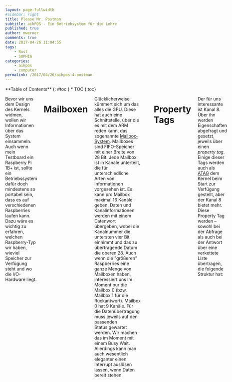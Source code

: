 ```yaml
---
layout: page-fullwidth
#sidebar: right
title: Please Mr. Postman
subtitle: aihPOS - Ein Betriebsystem für die Lehre
published: true
author: mwerner
comments: true
date: 2017-04-26 11:04:55
tags:
    - Rust
    - SOPHIA
categories:
    - aihpos
    - computer
permalink: /2017/04/26/aihpos-4-postman
---
```

<div class="row">
<div class="medium-4 medium-push-8 columns" markdown="1">
<div class="panel radius" markdown="1">
**Table of Contents**
{: #toc }
*  TOC
{:toc}
</div>
</div><!-- /.medium-4.columns -->



<div class="medium-8 medium-pull-4 columns" markdown="1">

Bevor wir uns dem Design des Kernels widmen, wollen wir Informationen über das System einsammeln. Auch wenn mein Testboard ein Raspberry Pi 1B+ ist, sollte ein Betriebssystem dafür doch mindestens so portabel sein, dass es auf verschiedenen Raspberries laufen kann. Dazu wäre es wichtig zu erfahren, welchen Raspberry-Typ wir haben, wieviel Speicher zur Verfügung steht und wo die I/O-Hardware liegt.

# Mailboxen

Glücklicherweise kümmert sich um das alles die GPU. Diese hat auch eine Schnittstelle, über die es mit dem ARM reden kann, das sogenannte [Mailbox-System][1]. Mailboxes
sind FIFO-Speicher mit einer Breite von 28 Bit. Jede Mailbox ist in Kanäle unterteilt, die für unterschiedliche Arten von Informationen vorgesehen ist. Es kann pro
Mailbox maximal 16 Kanäle geben. Daten und Kanalinformationen werden mit einem Datenwort übergeben, wobei die Kanalnummer die untersten vier Bit einnimmt und das zu
übertragende Datum die oberen 28. Auch wenn die "größeren" Raspberries eine ganze Menge von Mailboxen haben, interessiert uns im Moment nur die Mailbox 0
(bzw. Mailbox 1 für die Rückantwort). Mailbox 0 hat 9 Kanäle. Für die Datenübertragung muss jeweils auf den passenden Status gewartet werden. Wir machen das im
Moment mit einem Busy Wait. Allerdings kann man auch wesentlich eleganter einen Interrupt auslösen lassen, wenn Daten bereit stehen. 

~~~ rust
use core::intrinsics::volatile_load;
use core::mem::transmute;
    
const MAILBOX_BASE: u32 = 0x2000B880;

#[allow(dead_code)]
#[derive(Clone,Copy)]
#[repr(u32)]
pub enum Channel {
    PowerManagement = 0,
    Framebuffer,
    VirtualUart,
    Vchiq,
    Leds,
    Buttons,
    Touchscreen,
    Unused,
    ATags,
    IATags
}

const MAILBOX_FULL:  u32 = 1 << 31;
const MAILBOX_EMPTY: u32 = 1 << 30;

#[allow(dead_code)]
#[repr(C)]
pub struct Mailbox {
    pub read:    u32,      // 0x00
    _unused: [u32; 3],     // 0x04 0x08 0x0C
    pub poll:    u32,      // 0x10 
    pub sender:  u32,      // 0x14
    pub status:  u32,      // 0x18
    pub configuration: u32,// 0x1C
    pub write:   u32,      // 0x20 Mailbox 1!
}

impl Mailbox {
    pub fn write(&mut self, channel: Channel, addr: u32) {
        assert!(addr & 0x0Fu32 == 0);
        loop{ 
            if unsafe{volatile_load(&mut self.status)} & MAILBOX_FULL == 0 { break }; 
        }
        self.write =addr | channel as u32; 
    }

    pub fn read(&mut self, channel: Channel) -> u32 {
        loop {
            if (unsafe{volatile_load(&mut self.status)} & MAILBOX_EMPTY == 0) && (self.read & 0xF == channel as u32)
                { break };
        }
        self.read >> 4 
    }
}

pub fn mailbox(nr: u8) -> &'static mut Mailbox {
    match nr{
        0 => unsafe{transmute(MAILBOX_BASE)},
        _ => panic!()
    }
}
~~~


# Property Tags

Der für uns interessante ist Kanal 8. Über ihn werden Eigenschaften abgefragt und gesetzt, jeweils über einen _property tag_. Einige dieser Tags werden auch als [ATAG][2] dem Kernel beim Start zur Verfügung gestellt, aber der Kanal 8 bietet mehr. Diese Property Tag werden &#8211; sowohl bei der Abfrage als auch bei der Antwort über eine verkettete Liste übertragen, die folgende Struktur hat:[][3]

Die Tag-ID bestimmt, welche Art von Information übertragen wird. Und auch wenn im Moment noch nicht alle Informationen wichtig sind, definieren wir schon mal alle Tags "auf Vorrat"in einem enum:

~~~ rust
#[derive(Clone,Copy)]
#[repr(u32)]
pub enum Tag {
    /// Ende der Liste
    None = 0,
    /// Firmware
    GetFirmwareVersion = 0x1,

    /// Board
    GetBoardModel = 0x10001,
    GetBoardRevision,
    GetBoardMacAddress,
    GetBoardSerial,
    GetArmMemory,
    GetVcMemory,
    GetClocks,

    /// Befehlszeile
    GetCommandLine = 0x50001,

    /// DMA
    GetDmaChannels = 0x60001,

    /// Powermanagement
    GetPowerState = 0x20001,
    GetTiming = 0x20002,
    SetPowerState = 0x28001,

    /// Uhren
    GetClockState = 0x30001,
    SetClockState = 0x38001,
    GetClockRate = 0x30002,
    SetClockRate = 0x38002,
    GetMaxClockRate = 0x30004,
    GetMinClockRate = 0x30007,
    GetTurbo = 0x30009,
    SetTurbo = 0x38009,

    /// Spannungsregelung
    GetVoltage = 0x30003,
    SetVoltage = 0x38003,
    GetMaxVoltage = 0x30005,
    GetMinVoltage = 0x30008,
    GetTemperature = 0x30006,
    GetMaxTemperature = 0x3000A,
    AllocateMemory = 0x3000C,
    LockMemory = 0x3000D,
    UnlockMemory = 0x3000E,
    ReleaseMemory = 0x3000F,
    ExecuteCode = 0x30010,
    GetDispmanxResHandle = 0x30014,
    GetEDIDBlock = 0x30020,

    /// Framebuffer
    AllocateFrameBuffer = 0x40001,
    ReleaseFrameBuffer = 0x48001,
    BlankScreen = 0x40002,
    GetPhysicalDisplaySize = 0x40003,
    TestPhysicalDisplaySize = 0x44003,
    SetPhysicalDisplaySize = 0x48003,
    GetVirtualDisplaySize = 0x40004,
    TestVirtualDisplaySize = 0x44004,
    SetVirtualDisplaySize = 0x48004,
    GetDepth = 0x40005,
    TestDepth = 0x44005,
    SetDepth = 0x48005,
    GetPixelOrder = 0x40006,
    TestPixelOrder = 0x44006,
    SetPixelOrder = 0x48006,
    GetAlphaMode = 0x40007,
    TestAlphaMode = 0x44007,
    SetAlphaMode = 0x48007,
    GetPitch = 0x40008,
    GetVirtualOffset = 0x40009,
    TestVirtualOffset = 0x44009,
    SetVirtualOffset = 0x48009,
    GetOverscan = 0x4000A,
    TestOverscan = 0x4400A,
    SetOverscan = 0x4800A,
    GetPalette = 0x4000B,
    TestPalette = 0x4400B,
    SetPalette = 0x4800B,
    SetCursorInfo = 0x8011,
    SetCursorState = 0x8010
}
~~~

Bei der Antwort auf einen Request wird der Frage-Puffer überschrieben. Es muss also dafür gesorgt werden, dass genügend Platz für die Antwort zur Verfügung steht. Je nach [Tag-Typ][4] ist das unterschiedlich:
~~~ rust
struct ReqProperty {
    pub tag:  Tag,
    pub buf_size: usize,
    pub param_size: usize,
}

impl ReqProperty {
    fn new(tag: Tag) -> ReqProperty {
        let (buf_size, param_size) = // buf_size ist in Bytes, param_size in u32
            match tag {
                Tag::GetFirmwareVersion|
                Tag::GetBoardModel |
                Tag::GetBoardRevision |
                Tag::GetBoardMacAddress |
                Tag::GetBoardSerial |
                Tag::GetArmMemory |
                Tag::GetVcMemory |
                Tag::GetDmaChannels |
                Tag::GetPhysicalDisplaySize |
                Tag::GetVirtualDisplaySize |
                Tag::GetVirtualOffset
                => (8,0),
                Tag::GetClocks |
                Tag::GetCommandLine
                => (256,0),
                Tag::GetPowerState |
                Tag::GetTiming |
                Tag::GetClockState |
                Tag::GetClockRate |
                Tag::GetMaxClockRate |
                Tag::GetMinClockRate |
                Tag::GetTurbo |
                Tag::GetVoltage |
                Tag::GetMaxVoltage |
                Tag::GetMinVoltage |
                Tag::GetTemperature |
                Tag::GetMaxTemperature |
                Tag::GetDispmanxResHandle |
                Tag::AllocateFrameBuffer
                => (8,1),
                Tag::TestPhysicalDisplaySize |
                Tag::SetPhysicalDisplaySize |
                Tag::TestVirtualDisplaySize |
                Tag::SetVirtualDisplaySize |
                Tag::TestVirtualOffset |
                Tag::SetVirtualOffset |
                Tag::SetPowerState |
                Tag::SetClockState |
                Tag::SetTurbo |
                Tag::SetVoltage
                => (8,2),
                Tag::SetAlphaMode |
                Tag::SetPixelOrder |
                Tag::SetDepth |
                Tag::LockMemory |
                Tag::ReleaseMemory |
                Tag::UnlockMemory |
                Tag::BlankScreen |
                Tag::TestDepth |
                Tag::TestPixelOrder |
                Tag::TestAlphaMode
                => (4,1),
                Tag::GetAlphaMode |
                Tag::GetPixelOrder |
                Tag::GetPitch |
                Tag::GetDepth
                => (4,0),
                Tag::GetOverscan  
                => (16,0),
                Tag::SetOverscan |
                Tag::TestOverscan
                => (16,4),
                Tag::SetClockRate
                => (12,3),  // Antwortgröße: 8
                Tag::AllocateMemory
                => (12,3),  // Antwortgröße: 4
                Tag::ExecuteCode
                => (28,1),
                Tag::GetEDIDBlock
                => (136,1),
                Tag::ReleaseFrameBuffer
                => (0,0),
                Tag::GetPalette
                => (1024,0),
                Tag::TestPalette |
                Tag::SetPalette
                => (1032,258),  // maximale Größe
                Tag::SetCursorInfo
                => (24,6),
                Tag::SetCursorState
                => (16,4),
                Tag::None => (0,0)
        };
        ReqProperty{ tag: tag, buf_size: buf_size, param_size: param_size}
    }
}
~~~

Da für die über den Kanal ausgetauschte Information wenige Bytes mitunter nicht ausreichen, werden über die Mailbox Adressen eine Puffers kommuniziert, die die eigentliche Information enthalten. Selbst eine solche Adresse kann mit 28 Bit nicht vollständig dargestellt werden: Es werden nur die obersten 28 Bit der Adresse werden übertragen, der Rest als 0 angenommen. Damit muss ein solcher Puffer ein entsprechendes Alignment haben, d.h., seine Adresse muss mit 0000 enden.

## Alignment

In Standard-Rust ein bestimmtes Alignment zu erreichen, ist ohne externe Hilfe unmöglich.1 Natürlich können wir im Linkerfile einen statischen Speicherbereich mit entsprechenden Alignment anlegen und von Rust aus nutzen, aber das ist erstens unsicher und zweitens ist dieser Speicher dann für diesen Zweck reserviert. Schöner wäre es, wenn wir den Puffer dynamisch anlegen können, und -- da wir noch keine Heap-Verwaltung haben -- natürlich auf dem Stack.

Glücklicherweise bietet nightly Rust hier Möglichkeiten. Bis vor kurzem musste man tricksen und mit Hilfe von `#[repr(simd)]`  behaupten, dass eine Vektorverarbeitung vorgenommen wird. Seit neuesten[^2] steht ein eigenes Alignment-Attribut zur Verfügung. Bei seiner Nutzung muss man beachten, dass die Syntax aus dem entsprechenden [RFC 1358][5] falsch ist, statt z.B. #[repr(align=&#8220;16&#8243;)]  wird das Alignment als (ebenfalls relativ neues) "Attribut-Literal"angegeben:  #[repr(align(16))]. Es müssen also gleich zwei Featuregates freigeschaltet werden, `#![feature(repr_align)]` und `#![feature(attr_literals)]`.

## Tag-Puffer

Die Implementation des Tag-Puffers ist unkompliziert. Man muss lediglich darauf achten, dass die Daten u32-Wörter sind, aber die Größen stets in Byte gemessen werden. Entsprechend ist ab und zu eine Multiplikation oder Division mit 4 notwendig, die durch die Shift-Operatoren ("") realisiert werden.

~~~ rust
enum TagReqResp {
    Request = 0,
    Response = 1 << 31
}

enum PbOffset {
    Size = 0,
    Code = 1
}

enum TagOffset {
    Id = 0,
    Size = 1,
    ReqResp = 2,
    StartVal = 3,
}

#[repr(C)]
#[repr(align(16))]
pub struct PropertyTagBuffer {
    pub data: [u32; BUFFER_SIZE],
    pub index:    usize,
}

impl PropertyTagBuffer {

    pub fn new() -> PropertyTagBuffer {
        PropertyTagBuffer{
            data: [0; BUFFER_SIZE],
            index: 2,
        }
    }

    pub fn init(&mut self)  {
        self.index = 2;
        self.data[PbOffset::Size as usize] = 12; // Size + Code + Endtag
        self.data[PbOffset::Code as usize] = ReqResCode::Request as u32;
        self.data[self.index] = Tag::None as u32;
    }

    fn write(&mut self, data: u32){
        self.data[self.index] = data;
        self.data[PbOffset::Size as usize] += mem::size_of::<u32> as u32;
        self.index += 1;
    }

    pub fn add_tag_with_param(&mut self, tag: Tag,  params: Option<&[u32]>) {
        let old_index = self.index;
        let prop = ReqProperty::new(tag);
        self.write(prop.tag as u32);
        self.write(prop.buf_size as u32);
        self.write(TagReqResp::Request as u32);
        match params {
            Some(array) => {
                assert!(array.len() == prop.param_size); // ToDo: Überprüfung zur Compilezeit wäre besser
                for p in array.into_iter() {
                    self.write(*p);
                }
            },
            None => {}
        }
        self.index = old_index + 3 + (prop.buf_size >> 2) ;
        self.data[self.index] = Tag::None as u32; 
        self.data[PbOffset::Size as usize] = ((self.index +1) << 2) as u32; 
    }

    fn read(&mut self) -> u32 {
        self.index + 1;
        self.data[self.index - 1]
    }

    pub fn get_answer(&self, tag: Tag) -> Option<&[u32]> {
        if self.data[PbOffset::Code as usize] != ReqResCode::Success as u32 {
            return None
        }
        // Es wird ein lokaler Index benutzt, so dass der PropertyTagBuffer nicht geändert wird
        let mut index: usize = 2;

        while (index as u32) < (self.data[PbOffset::Size as usize]) {
            if (self.data[index] == tag as u32) &&
                (self.data[index + TagOffset::ReqResp as usize] & TagReqResp::Response as u32 == TagReqResp::Response as u32) {
                let to = index + TagOffset::StartVal as usize +
                    ((self.data[index + TagOffset::Size as usize] & !(TagReqResp::Response as u32)) >> 2) as usize;
                let ret = self.data.get(index + TagOffset::StartVal as usize .. to);
                return ret;
            }
            index += (self.data[index+TagOffset::Size as usize] >> 2) as usize + 3;
        }
        None
    }
}
~~~

## Zuwenig Speicher?

Mit Hilfe der Property-Tags können jetzt gewünschte Informationen erlangt werden. Um nicht mit den "rohen"Puffer-Daten umgehen zu müssen, habe ich Schnittstellenfunktionen geschrieben:
~~~ rust
pub enum BoardReport {
    FirmwareVersion,
    BoardModel,
    BoardRevision,
    SerialNumber
}

pub fn report_board_info(kind: BoardReport) -> u32 {  
    let mut prob_tag_buf: PropertyTagBuffer = PropertyTagBuffer::new();
    prob_tag_buf.init();
    let tag = match kind {
        BoardReport::FirmwareVersion => Tag::GetFirmwareVersion,
        BoardReport::BoardModel      => Tag::GetBoardModel,
        BoardReport::BoardRevision   => Tag::GetBoardRevision,
        BoardReport::SerialNumber    => Tag::GetBoardSerial
    };
    prob_tag_buf.add_tag_with_param(tag,None);
    let mb = mailbox(0);
    mb.write(Channel::ATags, &prob_tag_buf.data as *const [u32; self::propertytags::BUFFER_SIZE] as u32);
    mb.read(Channel::ATags);
    match prob_tag_buf.get_answer(tag) {
        Some(n) => n[0],
        _       => 0
    }
}

#[allow(dead_code)]
pub enum MemReport {
    ArmStart,
    ArmSize,
    VcStart,
    VcSize,
}

pub fn report_memory(kind: MemReport) -> u32 {
    let mut prob_tag_buf = PropertyTagBuffer::new();
    prob_tag_buf.init();
    let tag = match kind {
        MemReport::ArmStart | MemReport::ArmSize => Tag::GetArmMemory,
        MemReport::VcStart  | MemReport::VcSize  => Tag::GetVcMemory
    };    
    prob_tag_buf.add_tag_with_param(tag,None);
    let mb = mailbox(0);
    mb.write(Channel::ATags, &prob_tag_buf.data as *const [u32; self::propertytags::BUFFER_SIZE] as u32);
    mb.read(Channel::ATags);
    let array = prob_tag_buf.get_answer(tag);
    match array {
        Some(a) => match kind {
            MemReport::ArmStart | MemReport::VcStart => a[0],
            MemReport::ArmSize  | MemReport::VcSize  => a[1]
        },
        None => 0
    }
}
~~~
Die Nutzung dieser Funktionen gab für mich zwei Überraschungen:

  1. Bei der Revisionsnummer des Boards hatte ich bei einem Raspberry Pi 1B+ den Wert 0x10 erwartet. Tatsächlich erhielt ich 0x13, der in einigen Verzeichnissen nicht gelistet ist. [Hier][6] ist eine vermutlich vollständige Liste, demnach handelt es sich tatsächlich um einen 1B+, aber mit geänderten Leiterplattenlayout.
  2. Es wurden 256 MByte Speicher berichtet, obwohl der 1B+ doch 512 MByte haben sollte, von denen die GPU standardmäßig lediglich 64 MByte "abzweigt&#8220;. Eine kurze Web-Recherche ergab, dass es sich dabei um einen bekannten Bug der Firmware handelt, für den auch ein entsprechender Bugfix existiert. Wenn man in das Boot-Verzeichnis die Datei fixup.dat aus dem originalen Boot-Verzeichnis kopiert, werden korrekt 448 MByte verfügbarer Speicher gemeldet.

# Kprint

Der Property-Tags-Kanal der Mailbox hat noch viel mehr parat: Mit Hilfe der Property Tags kann nämlich der Framebuffer konfiguriert werden. [Blinksignale][7] zum Debuggen sind ja gut und schön, aber ein richtiger Text ist doch bequemer.  Zwar hat die Mailbox dafür auch einen eigenen Kanal, aber der existierte bevor die Property Tags hinzu kamen und kann nicht ganz soviel wie diese.3

Der Framebuffer ist ein Bereich im Speicher, in dem die Bildschirmdaten pixelweise gespeichert sind.4 Er kann für verschiedene Bildschirmauflösungen und Farbtiefen konfiguriert werden. Der Raspberry-Framebuffer unterscheidet zwischen einer virtuellen und einer physischen Bildschirmauflösung. Erstere muss immer größer oder gleich der physischen Bildschirmauflösung sein. Die physische Bildschirmauflösung ist das sichtbare Fenster, da über die Parameter `x_offset` und `y_offset` über dem virtuellen positioniert werden kann.

Zunächst definieren wir eine Struktur:
~~~ rust
#[allow(dead_code)]
pub struct Framebuffer<'a> {
    screen: &'a mut[u32],
    width: u32,
    height: u32,
    depth: u32,
    row: u32,
    col: u32,
    pitch: u32,
    fg_color: u32,
    bg_color: u32,
    virtual_width:  u32,
    virtual_height: u32,
    x_offset: u32,
    y_offset: u32,
    size: u32,
}
~~~
`screen` ist dabei die Referenz auf den eigentlichen Framebuffer-Speicherbereich, die anderen Felder sollten selbsterklärend sein. `screen` und die resultierende Speicherzeilenlänge (`pitch`) werden bei der Initialisierung abgefragt, nachdem die Grundparameter vorgegeben werden:
~~~ rust
pub fn new() ->  Framebuffer<'a> {
        /* Die Voreinstellung des Bootloaders wird ignoriert.
           Gegebenenfalls sollten die Einstellungen abgefragt und verwendet werden. Allerdings erfordert dies mindestens
           bei der Farbtiefe größere Änderungen. */
        let mut prob_tag_buf: PropertyTagBuffer = PropertyTagBuffer::new();
        prob_tag_buf.init();
        prob_tag_buf.add_tag_with_param(Tag::SetPhysicalDisplaySize,Some(&[FB_WIDTH,FB_HEIGHT]));
        prob_tag_buf.add_tag_with_param(Tag::SetVirtualDisplaySize,Some(&[FB_WIDTH,2*FB_HEIGHT]));
        prob_tag_buf.add_tag_with_param(Tag::SetDepth,Some(&[FB_COLOR_DEP]));
        prob_tag_buf.add_tag_with_param(Tag::AllocateFrameBuffer,Some(&[16]));
        prob_tag_buf.add_tag_with_param(Tag::GetPitch,None);
        let mb = mailbox(0);
        mb.write(Channel::ATags, &prob_tag_buf.data as *const [u32; BUFFER_SIZE] as u32);
        mb.read(Channel::ATags);
        let ret = prob_tag_buf.get_answer(Tag::AllocateFrameBuffer);
        let mut adr: &'a mut[u32];
        let size: usize;
        match ret {
            Some(a) => {
                size = a[1] as usize;
                adr  = unsafe{ slice::from_raw_parts_mut(a[0] as *mut u32, size)};
            }
            _   => {
                blink::blink(blink::BS_SOS);
                unreachable!();
                
            }
        };
        
        let pitch: u32;
        let ret = prob_tag_buf.get_answer(Tag::GetPitch);
        match ret {
            Some(a) => {
                pitch = a[0];
            }
            _ => {
                blink::blink(blink::BS_SOS);
                unreachable!();
            }
        }        
        let fb = Framebuffer {
            screen: adr,
            width: FB_WIDTH,
            height: FB_HEIGHT,
            depth: FB_COLOR_DEP,
            row: 0, col: 0,
            pitch: pitch,
            fg_color: DEF_COLOR, bg_color: DEF_BG_COLOR,
            virtual_width: FB_WIDTH,
            virtual_height: 2*FB_HEIGHT,
            x_offset: 0,
            y_offset: 0,
            size: size as u32,
        };
        fb
    }
~~~
Wir wählen einen virtuellen Puffer, der doppelt so hoch ist wie die vertikale Bildschirmauflösung. Damit können wir ein kontinuierliches Scrollen erreichen,5 indem wir einen virtuellen Ringpuffer aufbauen, siehe Abschnitt "[Scrollen][8]".[][9]

## Vom Pixel zum String

Wenn jetzt ein Pixel in einer bestimmten Farbe dargestellt werden soll, muss entsprechender Wert in den Puffer geschrieben werden. Der Farbwert (im eingestellten Modus) setzt sich folgendermaßen zusammen:

[table id=1 /]
~~~ rust
fn draw_pixel(&mut self, color: u32, x: u32, y: u32) {
        self.screen[(y*self.width + x) as usize] =  color;
    }
~~~

Jetzt zeigt es sich von Vorteil, dass wir eine Farbtiefe gewählt haben, die der Wortbreite entspricht: Dadurch wird die Indexierung sehr einfach. Bei 24 Bit Farbtiefe, die z.B. auch möglich ist, wäre es etwas aufwendiger gewesen.6 Damit wir auch Text ausgeben können, brauchen wir einen Font. Freundlicherweise hat auf [Stackoverflow][10] jemand einen kompletten ASCII-Font für C bereit gestellt, der für SOPHIA einfach an Rust angepasst und um die deutschen Umlaute erweitert wurde:

// Die Daten für diesen Font stammen von http://stackoverflow.com/a/23130671, mit kleinen Modifikationen
pub trait Font {
    fn glyph_width()  -> u32;
    fn glyph_height() -> u32;
    fn glyph_pixel(char: u8, row: u32, col: u32) -> Option<bool>;
}

pub struct SystemFont {}

impl Font for SystemFont {
    fn glyph_width() -> u32 {8}
    fn glyph_height() -> u32 {13}
    fn glyph_pixel(char: u8, row: u32, col: u32) -> Option<bool>  {
        if (row >= Self::glyph_height()) || (col >= Self::glyph_width()) { return None };
        let glyph =
        match char {
            32  =>[0x00u8, 0x00u8, 0x00u8, 0x00u8, 0x00u8, 0x00u8, 0x00u8, 0x00u8, 0x00u8, 0x00u8, 0x00u8, 0x00u8, 0x00u8],// space
            33 => [0x00u8, 0x00u8, 0x18u8, 0x18u8, 0x00u8, 0x00u8, 0x18u8, 0x18u8, 0x18u8, 0x18u8, 0x18u8, 0x18u8, 0x18u8],// ! 
            34 => [0x00u8, 0x00u8, 0x00u8, 0x00u8, 0x00u8, 0x00u8, 0x00u8, 0x00u8, 0x00u8, 0x36u8, 0x36u8, 0x36u8, 0x36u8],// "
            35 => [0x00u8, 0x00u8, 0x00u8, 0x66u8, 0x66u8, 0xffu8, 0x66u8, 0x66u8, 0xffu8, 0x66u8, 0x66u8, 0x00u8, 0x00u8],// #
            36 => [0x00u8, 0x00u8, 0x18u8, 0x7eu8, 0xffu8, 0x1bu8, 0x1fu8, 0x7eu8, 0xf8u8, 0xd8u8, 0xffu8, 0x7eu8, 0x18u8],



  &#8230;


124 => [0x18u8, 0x18u8, 0x18u8, 0x18u8, 0x18u8, 0x18u8, 0x18u8, 0x18u8, 0x18u8, 0x18u8, 0x18u8, 0x18u8, 0x18u8],// |
            125 => [0x00u8, 0x00u8, 0xf0u8, 0x18u8, 0x18u8, 0x18u8, 0x1cu8, 0x0fu8, 0x1cu8, 0x18u8, 0x18u8, 0x18u8, 0xf0u8],// }
            // Umlaute
            228 => [0x00u8, 0x00u8, 0x7fu8, 0xc3u8, 0xc3u8, 0x7fu8, 0x03u8, 0xc3u8, 0x7eu8, 0x00u8, 0x00u8, 0xc6u8, 0x00u8],// ä
            252 => [0x00u8, 0x00u8, 0x7eu8, 0xc6u8, 0xc6u8, 0xc6u8, 0xc6u8, 0xc6u8, 0xc6u8, 0x00u8, 0x00u8, 0xc6u8, 0x00u8],// ü
            246 => [0x00u8, 0x00u8, 0x7cu8, 0xc6u8, 0xc6u8, 0xc6u8, 0xc6u8, 0xc6u8, 0x7cu8, 0x00u8, 0x00u8, 0xc6u8, 0x00u8],// ö
            196 => [0x00u8, 0x00u8, 0xc3u8, 0xc3u8, 0xc3u8, 0xc3u8, 0xffu8, 0xc3u8, 0xc3u8, 0xc3u8, 0x66u8, 0x3cu8, 0xc3u8],// Ä
            220 => [0x00u8, 0x00u8, 0x7eu8, 0xe7u8, 0xc3u8, 0xc3u8, 0xc3u8, 0xc3u8, 0xc3u8, 0xc3u8, 0xc3u8, 0x00u8, 0xc3u8],// Ü
            214 => [0x00u8, 0x00u8, 0x7eu8, 0xe7u8, 0xc3u8, 0xc3u8, 0xc3u8, 0xc3u8, 0xc3u8, 0xe7u8, 0xfeu8, 0x3cu8, 0xc3u8],// Ö
            223 => [0xc0u8, 0xc0u8, 0xceu8, 0xc7u8, 0xc3u8, 0xc3u8, 0xc7u8, 0xceu8, 0xc7u8, 0xc3u8, 0xc3u8, 0x67u8, 0x3eu8],// ß
            _ => [0x00u8, 0x00u8, 0x00u8, 0x00u8, 0x00u8, 0x00u8, 0x06u8, 0x8fu8, 0xf1u8, 0x60u8, 0x00u8, 0x00u8, 0x00u8],
            
        };
        let glyph_row = glyph[row as usize];
        let val: bool = (glyph_row >> col) & 0x1 != 0;
        Some(val)
    }
}


Ein Textstring kann jetzt im Framebuffer Zeichen für Zeichen, ein Zeichen ggf. interpretiert und dann pixelweise ausgegeben werden. Dabei wird immer Buch über die aktuelle Zeichenposition &#8211; d.h. Spalte und Zeile &#8211; geführt und entsprechend angepasst. Bei der Interpretation beschränken wir uns erst einmal auf die Steuerzeichen für "neue Zeile"und "Tabulator&#8220;.

pub fn print(&mut self, s: &str) {
        for c in s.chars() {
                self.putchar(c as u8);
        }
    }

    pub fn putchar(&mut self, c: u8) {
        if (self.row+1) * SystemFont::glyph_height() - self.y_offset > self.height {
            self.scroll();
        }

        match c as char {
            '\n' => {
                self.row += 1;
                self.col = 0;
            },
            '\t'  => {
                for _ in 0..4 {
                    self.putchar(' ' as u8);
                }
            },
            _ => {
                let (icol,irow) = (self.col, self.row); // Copy 
                self.draw_glyph(c, icol * (SystemFont::glyph_width()+1), irow * SystemFont::glyph_height());
                
                self.col += 1;
                if self.col * (SystemFont::glyph_width()+1) >= self.width {
                    self.row += 1;
                    self.col = 0;
                }
            }

        }
    }

    pub fn draw_glyph(&mut self, char: u8, x: u32, y: u32) {
        for row in 0..SystemFont::glyph_height() {
            for col in 0..SystemFont::glyph_width() {
                let p = SystemFont::glyph_pixel(char, row, col ) ;
                let color = match p {
                    Some(true) => self.fg_color,
                    _ => self.bg_color
                };
                self.draw_pixel(color, x + SystemFont::glyph_width() - 1 - col, y + SystemFont::glyph_height() - 1 - row)
            }  
        }
    }


Für die formatierte Ausgabe von Werten kann bequemerweise die Rust-Core-Bibliothek genutzt werden. Dazu muss unser Framebuffer den Trait `fmt::Write` implementieren:

impl<'a> fmt::Write for Framebuffer<'a> { 
    fn write_str(&mut self, s: &str) -> fmt::Result {
        self.print(s);
         Ok(())
    }
}

## Scrollen {#scrollen}

Nun muss noch die Scroll-Logik implementiert werden. Die Idee ist sehr einfach: Die eigentliche Verschiebung erfolgt auch die Änderung von `y_offset`, wofür wieder die Mailbox benutzt wird. Sobald das sichtbare Fenster nach unten geschoben wurde, wird eine Bildschirmzeile nach oben in den jetzt verstecken Bereich kopiert. Der noch nicht sichtbare Bereich unten wird von evtl. vorhandenen alten Daten bereinigt. Wenn die maximale Verschiebung erreicht ist, springt der sichtbare Ausschnitt wieder nach oben, was durch das vorherige Kopieren aber wie ein einfaches Scrollen aussieht.

pub fn scroll(&mut self) {
        // kopiere letzte Zeile
        if self.y_offset > SystemFont::glyph_height() {
            for y in self.y_offset -2*SystemFont::glyph_height()..self.y_offset - SystemFont::glyph_height() {
                for x in 0..self.width {
                    self.screen[(y*self.width +x) as usize] = self.screen[((y+self.height+SystemFont::glyph_height()-2)*self.width +x) as usize];
                }
            }
        }
        if self.y_offset + SystemFont::glyph_height() < self.height { // solange das Fenster noch nicht das Ende des Puffers erreicht hat...
            // lösche ggf. alten Inhalt
            for y in (self.height+self.y_offset)..cmp::min(2*self.height,self.height+self.y_offset+ 2* SystemFont::glyph_height()) {
                for x in 0..self.width {
                    self.screen[(y*self.width +x) as usize] = self.bg_color;
                }
            }
            // versetze Fenster um eine Zeilenhöhe, 
            self.y_offset = self.y_offset + SystemFont::glyph_height();
        } else {
            // sonst gehe zum Pufferbeginn
            self.row = self.row - (self.height / SystemFont::glyph_height()) - 1;
            self.y_offset = 0;
            // lösche letzte Zeile
            for y in self.height - (self.height % SystemFont::glyph_height())..self.height {
                for x in 0..self.width {
                    self.screen[(y*self.width +x) as usize] = self.bg_color;
                }
            }
        }
        let mut prob_tag_buf: PropertyTagBuffer = PropertyTagBuffer::new();
        let mb = mailbox(0);
        prob_tag_buf.init();
        prob_tag_buf.add_tag_with_param(Tag::SetVirtualOffset,Some(&[0,self.y_offset]));
        mb.write(Channel::ATags, &prob_tag_buf.data as *const [u32; BUFFER_SIZE] as u32);
        mb.read(Channel::ATags);
    }


## (No) Race Codition

Um den Framebuffer zum Debuggen zu nutzen, muss er initialisiert werden. Wo und wann soll das geschehen? Offensichtlich soll er überall zur Verfügung stehen. Da es nicht sinnvoll ist, eine entsprechende Variable als Funktionsparameter an sämtliche Funktionen weiterzureichen, muss dies Variable global sein, in Rust seit das statisch (Schlüsselwort `static`). Da aber nicht nur lesend auf den Framebuffer zugegriffen wird, muss sie auch veränderbar (_mutable_) sein. In Rust gilt aber jeder Zugriff auf eine veränderbare statische Variable als unsicher! Durch einen nebenläufigen Zugriff kann es bei einer solchen Variable nämlich zu Wettlaufsituationen (_race conditions_) kommen, die dann zu Inkonsistenzen führen.

Nebenläufiger Zugriff? Denn haben wir doch gar nicht, solange wir keine Interrupts einschalten. Das ist zwar richtig, aber das weiß Rust doch nicht. Es kommt also darauf an, Rust davon zu überzeugen. Natürlich könnten wir auch einfach alle unsicheren Zugriffe in einem Modul kapseln, aber da das Problem ein grundsätzliches ist, was vielleicht noch häufiger auftritt, ist eine generische Lösung vorzuziehen.

Im Gegensatz zu veränderbaren statischen Variablen sind unverändertere (_immutable_) überhaupt kein Problem. Leider ist eine unverändertere Frambuffer-Struktur nutzlos. Rust kennt aber das Konzept der internen Veränderbarkeit (_Interior mutability_). Die Idee ist, eine unveränderbare Referenz auf einen veränderbaren Wert zu haben.

Um mit Nebenläufigkeit umzugehen, kenn Rust zwei Traits: Send und `Sync`. Es sind sogenannte Marker-Traits, die selbst keine Methoden verlangen. `Send` sagt aus, dass es bei nebenläufiger Nutzung eines Wertes keine _race condition_ gibt, während `Sync` dies für die nebenläufige Nutzung seiner Referenz zusichert. Beide sind unsicher, was heißt, dass der Compiler die Einhaltung der Garantien nicht überprüfen kann.

use core::cell::UnsafeCell;

pub struct NoConcurrency<T: Sized> {
    data: UnsafeCell<T>,
}

unsafe impl<T: Sized + Send> Sync for NoConcurrency<T> {}
unsafe impl<T: Sized + Send> Send for NoConcurrency<T> {}

impl<'b, T> NoConcurrency<T>{
    pub const fn new(data: T) -> NoConcurrency<T> {
        NoConcurrency{
            data: UnsafeCell::new(data)
        }
    }

    pub fn set(&self, data: T) {
        let r = self.data.get();
        unsafe { *r = data;}
    }

    pub fn get(&self) -> &mut T {
        let r =self.data.get();
        unsafe { &mut (*r)}
    }
}

# Der Linker zickt mal wieder

Bei der Übersetzung des Codes entsteht ein Linkerfehler:


  
    error: linking with `arm-none-eabi-gcc` failed: exit code: 1
  
  
  
    /Users/mwerner/Development/aihPOS/xargo/aih_pos/src/hal/board/framebuffer.rs:198: undefined reference to `__aeabi_uidiv&#8216;
  
  
  
    /Users/mwerner/Development/aihPOS/xargo/aih_pos/src/hal/board/framebuffer.rs:201: undefined reference to `__aeabi_uidivmod&#8216;
  


Eine kurze Recherche zeigt, wo er herkommt: Unser Prozessor kann keine Ganzzahldivision (aber Gleitkommadivision!) und der Compiler verlässt sich darauf, dass die Plattform entsprechenden Code zur Verfügung stellt, was wir aber bisher nicht machen. Da es einige dieser Befehle gibt, verzichte ich darauf, sie alle per Hand zu definieren und greife auf die [Compiler-Buildins-Bibliothek][11] zurück, die in der "Rust Language Nursery" zur Verfügung gestellt wird.

Nun habe ich schon zwei Rust-Bibliotheken (core und compiler-buildins), die händisch eingepflegt werden, wenn es zu Updates bei ihnen oder dem Compiler kommt. Höchste Zeit, das Projekt auf Rust-Tools umzustellen, die dies automatisch erledigen. Dies wird das Thema des nächsten Beitrags sein.

 


  
  
  
  
    
      Das ist nicht ganz präzise: Rust hält das "natürliche"Alignment ein, das ggf. durch repr(packed) unterlaufen werden kann. &#8629;
    
    
      Version 6d841da vom 22. April 2017 &#8629;
    
    
      Eine weitere Alternative für das Debuggen wäre auch noch die Nutzung der UART, Kanal 2. &#8629;
    
    
      Diese Darstellung ist etwas vereinfacht. &#8629;
    
    
      Genau genommen bräuchte man dafür nur ein oder zwei "Reservezeilen&#8220;, aber so sind wir etwas flexibler. &#8629;
    
    
      Es wäre dann vermutlich besser, wenn ein u8-Array genutzt würde. &#8629;
    
  


 [1]: https://github.com/raspberrypi/firmware/wiki/Mailboxes
 [2]: http://www.simtec.co.uk/products/SWLINUX/files/booting_article.html#appendix_tag_reference
 [3]: http://sysop.matthias-werner.net/wp-content/uploads/2017/05/tag-list.png
 [4]: https://github.com/raspberrypi/firmware/wiki/Mailbox-property-interface
 [5]: https://github.com/rust-lang/rfcs/blob/master/text/1358-repr-align.md
 [6]: http://elinux.org/RPi_HardwareHistory#Which_Pi_have_I_got.3F
 [7]: http://sysop.matthias-werner.net/?p=307#morsezeichen
 [8]: #scrollen
 [9]: http://sysop.matthias-werner.net/wp-content/uploads/2017/04/virphys-fb.png
 [10]: http://stackoverflow.com/a/23130671
 [11]: https://github.com/rust-lang-nursery/compiler-builtins
